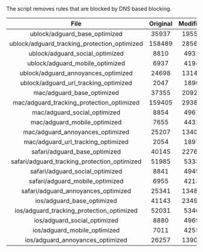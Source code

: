 The script removes rules that are blocked by DNS based blocking.


| File | Original | Modified |
|:----:|:-----:|:-----:|
| ublock/adguard_base_optimized | 35937 | 19556 |
| ublock/adguard_tracking_protection_optimized | 158489 | 28564 |
| ublock/adguard_social_optimized | 8810 | 4931 |
| ublock/adguard_mobile_optimized | 6937 | 4194 |
| ublock/adguard_annoyances_optimized | 24698 | 13144 |
| ublock/adguard_url_tracking_optimized | 2047 | 1890 |
| mac/adguard_base_optimized | 37355 | 20921 |
| mac/adguard_tracking_protection_optimized | 159405 | 29389 |
| mac/adguard_social_optimized | 8854 | 4967 |
| mac/adguard_mobile_optimized | 7655 | 4431 |
| mac/adguard_annoyances_optimized | 25207 | 13408 |
| mac/adguard_url_tracking_optimized | 2054 | 1897 |
| safari/adguard_base_optimized | 40145 | 22769 |
| safari/adguard_tracking_protection_optimized | 51985 | 5333 |
| safari/adguard_social_optimized | 8841 | 4949 |
| safari/adguard_mobile_optimized | 6955 | 4213 |
| safari/adguard_annoyances_optimized | 25341 | 13484 |
| ios/adguard_base_optimized | 41143 | 23490 |
| ios/adguard_tracking_protection_optimized | 52031 | 5340 |
| ios/adguard_social_optimized | 8880 | 4969 |
| ios/adguard_mobile_optimized | 7011 | 4255 |
| ios/adguard_annoyances_optimized | 26257 | 13904 |